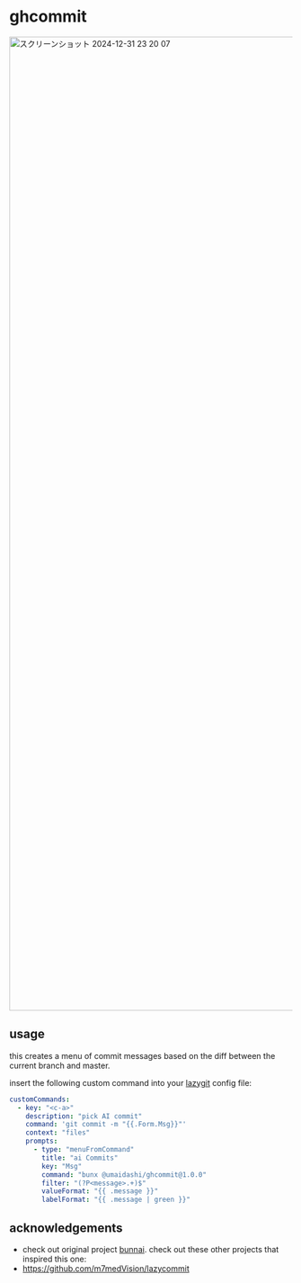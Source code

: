 # ghcommit

<img width="1732" alt="スクリーンショット 2024-12-31 23 20 07" src="https://github.com/user-attachments/assets/a7c81e1f-bdc9-42a1-80a9-cbab5e18b371" />

## usage

this creates a menu of commit messages based on the diff between the current branch and master.

insert the following custom command into your [lazygit](https://github.com/jesseduffield/lazygit) config file:

```yaml
customCommands:
  - key: "<c-a>"
    description: "pick AI commit"
    command: 'git commit -m "{{.Form.Msg}}"'
    context: "files"
    prompts:
      - type: "menuFromCommand"
        title: "ai Commits"
        key: "Msg"
        command: "bunx @umaidashi/ghcommit@1.0.0"
        filter: "(?P<message>.+)$"
        valueFormat: "{{ .message }}"
        labelFormat: "{{ .message | green }}"
```

## acknowledgements

- check out original project [bunnai](https://github.com/chhoumann/bunnai). check out these other projects that inspired this one:
- https://github.com/m7medVision/lazycommit
